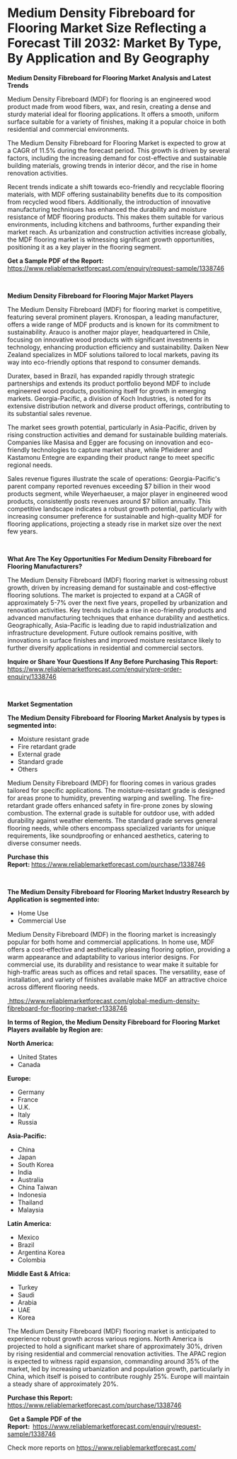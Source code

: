 <p><h1>Medium Density Fibreboard for Flooring Market Size Reflecting a Forecast Till 2032: Market By Type, By Application and By Geography</h1></p><p><strong>Medium Density Fibreboard for Flooring Market Analysis and Latest Trends</strong></p>
<p><p>Medium Density Fibreboard (MDF) for flooring is an engineered wood product made from wood fibers, wax, and resin, creating a dense and sturdy material ideal for flooring applications. It offers a smooth, uniform surface suitable for a variety of finishes, making it a popular choice in both residential and commercial environments. </p><p>The Medium Density Fibreboard for Flooring Market is expected to grow at a CAGR of 11.5% during the forecast period. This growth is driven by several factors, including the increasing demand for cost-effective and sustainable building materials, growing trends in interior décor, and the rise in home renovation activities. </p><p>Recent trends indicate a shift towards eco-friendly and recyclable flooring materials, with MDF offering sustainability benefits due to its composition from recycled wood fibers. Additionally, the introduction of innovative manufacturing techniques has enhanced the durability and moisture resistance of MDF flooring products. This makes them suitable for various environments, including kitchens and bathrooms, further expanding their market reach. As urbanization and construction activities increase globally, the MDF flooring market is witnessing significant growth opportunities, positioning it as a key player in the flooring segment.</p></p>
<p><strong>Get a Sample PDF of the Report:&nbsp;</strong> <a href="https://www.reliablemarketforecast.com/enquiry/request-sample/1338746?utm_campaign=1134&utm_medium=2&utm_source=Github&utm_content=ia&utm_term=08012025&utm_id=medium-density-fibreboard-for-flooring">https://www.reliablemarketforecast.com/enquiry/request-sample/1338746</a></p>
<p>&nbsp;</p>
<p><strong>Medium Density Fibreboard for Flooring Major Market Players</strong></p>
<p><p>The Medium Density Fibreboard (MDF) for flooring market is competitive, featuring several prominent players. Kronospan, a leading manufacturer, offers a wide range of MDF products and is known for its commitment to sustainability. Arauco is another major player, headquartered in Chile, focusing on innovative wood products with significant investments in technology, enhancing production efficiency and sustainability. Daiken New Zealand specializes in MDF solutions tailored to local markets, paving its way into eco-friendly options that respond to consumer demands.</p><p>Duratex, based in Brazil, has expanded rapidly through strategic partnerships and extends its product portfolio beyond MDF to include engineered wood products, positioning itself for growth in emerging markets. Georgia-Pacific, a division of Koch Industries, is noted for its extensive distribution network and diverse product offerings, contributing to its substantial sales revenue.</p><p>The market sees growth potential, particularly in Asia-Pacific, driven by rising construction activities and demand for sustainable building materials. Companies like Masisa and Egger are focusing on innovation and eco-friendly technologies to capture market share, while Pfleiderer and Kastamonu Entegre are expanding their product range to meet specific regional needs.</p><p>Sales revenue figures illustrate the scale of operations: Georgia-Pacific's parent company reported revenues exceeding $7 billion in their wood products segment, while Weyerhaeuser, a major player in engineered wood products, consistently posts revenues around $7 billion annually. This competitive landscape indicates a robust growth potential, particularly with increasing consumer preference for sustainable and high-quality MDF for flooring applications, projecting a steady rise in market size over the next few years.</p></p>
<p>&nbsp;</p>
<p><strong>What Are The Key Opportunities For Medium Density Fibreboard for Flooring Manufacturers?</strong></p>
<p><p>The Medium Density Fibreboard (MDF) flooring market is witnessing robust growth, driven by increasing demand for sustainable and cost-effective flooring solutions. The market is projected to expand at a CAGR of approximately 5-7% over the next five years, propelled by urbanization and renovation activities. Key trends include a rise in eco-friendly products and advanced manufacturing techniques that enhance durability and aesthetics. Geographically, Asia-Pacific is leading due to rapid industrialization and infrastructure development. Future outlook remains positive, with innovations in surface finishes and improved moisture resistance likely to further diversify applications in residential and commercial sectors.</p></p>
<p><strong>Inquire or Share Your Questions If Any Before Purchasing This Report:</strong> <a href="https://www.reliablemarketforecast.com/enquiry/pre-order-enquiry/1338746?utm_campaign=1134&utm_medium=2&utm_source=Github&utm_content=ia&utm_term=08012025&utm_id=medium-density-fibreboard-for-flooring">https://www.reliablemarketforecast.com/enquiry/pre-order-enquiry/1338746</a></p>
<p>&nbsp;</p>
<p><strong>Market Segmentation</strong></p>
<p><strong>The Medium Density Fibreboard for Flooring Market Analysis by types is segmented into:</strong></p>
<p><ul><li>Moisture resistant grade</li><li>Fire retardant grade</li><li>External grade</li><li>Standard grade</li><li>Others</li></ul></p>
<p><p>Medium Density Fibreboard (MDF) for flooring comes in various grades tailored for specific applications. The moisture-resistant grade is designed for areas prone to humidity, preventing warping and swelling. The fire-retardant grade offers enhanced safety in fire-prone zones by slowing combustion. The external grade is suitable for outdoor use, with added durability against weather elements. The standard grade serves general flooring needs, while others encompass specialized variants for unique requirements, like soundproofing or enhanced aesthetics, catering to diverse consumer needs.</p></p>
<p><strong>Purchase this Report:&nbsp;</strong><a href="https://www.reliablemarketforecast.com/purchase/1338746?utm_campaign=1134&utm_medium=2&utm_source=Github&utm_content=ia&utm_term=08012025&utm_id=medium-density-fibreboard-for-flooring">https://www.reliablemarketforecast.com/purchase/1338746</a></p>
<p>&nbsp;</p>
<p><strong>The Medium Density Fibreboard for Flooring Market Industry Research by Application is segmented into:</strong></p>
<p><ul><li>Home Use</li><li>Commercial Use</li></ul></p>
<p><p>Medium Density Fibreboard (MDF) in the flooring market is increasingly popular for both home and commercial applications. In home use, MDF offers a cost-effective and aesthetically pleasing flooring option, providing a warm appearance and adaptability to various interior designs. For commercial use, its durability and resistance to wear make it suitable for high-traffic areas such as offices and retail spaces. The versatility, ease of installation, and variety of finishes available make MDF an attractive choice across different flooring needs.</p></p>
<p><a href="https://www.reliablemarketforecast.com/global-medium-density-fibreboard-for-flooring-market-r1338746?utm_campaign=1134&utm_medium=2&utm_source=Github&utm_content=ia&utm_term=08012025&utm_id=medium-density-fibreboard-for-flooring">&nbsp;https://www.reliablemarketforecast.com/global-medium-density-fibreboard-for-flooring-market-r1338746</a></p>
<p><strong>In terms of Region, the Medium Density Fibreboard for Flooring Market Players available by Region are:</strong></p>
<p>
    <p> <strong> North America: </strong>
        <ul>
            <li>United States</li>
            <li>Canada</li>
        </ul>
        </p> 
    <p> <strong> Europe: </strong>
        <ul>
            <li>Germany</li>
            <li>France</li>
            <li>U.K.</li>
            <li>Italy</li>
            <li>Russia</li>
        </ul>
        </p> 
    <p> <strong> Asia-Pacific: </strong>
        <ul>
            <li>China</li>
            <li>Japan</li>
            <li>South Korea</li>
            <li>India</li>
            <li>Australia</li>
            <li>China Taiwan</li>
            <li>Indonesia</li>
            <li>Thailand</li>
            <li>Malaysia</li>
        </ul>
        </p> 
    <p> <strong> Latin America: </strong>
        <ul>
            <li>Mexico</li>
            <li>Brazil</li>
            <li>Argentina Korea</li>
            <li>Colombia</li>
        </ul>
        </p> 
    <p> <strong> Middle East & Africa: </strong>
        <ul>
            <li>Turkey</li>
            <li>Saudi</li>
            <li>Arabia</li>
            <li>UAE</li>
            <li>Korea</li>
        </ul>
    </p>
    </p>
<p><p>The Medium Density Fibreboard (MDF) flooring market is anticipated to experience robust growth across various regions. North America is projected to hold a significant market share of approximately 30%, driven by rising residential and commercial renovation activities. The APAC region is expected to witness rapid expansion, commanding around 35% of the market, led by increasing urbanization and population growth, particularly in China, which itself is poised to contribute roughly 25%. Europe will maintain a steady share of approximately 20%.</p></p>
<p><strong>Purchase this Report: </strong><a href="https://www.reliablemarketforecast.com/purchase/1338746?utm_campaign=1134&utm_medium=2&utm_source=Github&utm_content=ia&utm_term=08012025&utm_id=medium-density-fibreboard-for-flooring">https://www.reliablemarketforecast.com/purchase/1338746</a></p>
<p>&nbsp;<strong>Get a Sample PDF of the Report:&nbsp;&nbsp;</strong><a href="https://www.reliablemarketforecast.com/enquiry/request-sample/1338746?utm_campaign=1134&utm_medium=2&utm_source=Github&utm_content=ia&utm_term=08012025&utm_id=medium-density-fibreboard-for-flooring">https://www.reliablemarketforecast.com/enquiry/request-sample/1338746</a></p>
<p><strong></strong></p>
<p>Check more reports on <a href="https://www.reliablemarketforecast.com/?utm_campaign=1134&utm_medium=2&utm_source=Github&utm_content=ia&utm_term=08012025&utm_id=medium-density-fibreboard-for-flooring">https://www.reliablemarketforecast.com/</a></p>